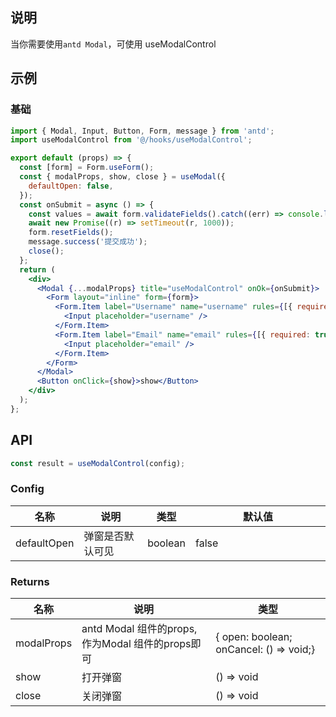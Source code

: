 ## 说明

当你需要使用`antd Modal`，可使用 useModalControl

## 示例

### 基础

```jsx
import { Modal, Input, Button, Form, message } from 'antd';
import useModalControl from '@/hooks/useModalControl';

export default (props) => {
  const [form] = Form.useForm();
  const { modalProps, show, close } = useModal({
    defaultOpen: false,
  });
  const onSubmit = async () => {
    const values = await form.validateFields().catch((err) => console.log(err));
    await new Promise((r) => setTimeout(r, 1000));
    form.resetFields();
    message.success('提交成功');
    close();
  };
  return (
    <div>
      <Modal {...modalProps} title="useModalControl" onOk={onSubmit}>
        <Form layout="inline" form={form}>
          <Form.Item label="Username" name="username" rules={[{ required: true }]}>
            <Input placeholder="username" />
          </Form.Item>
          <Form.Item label="Email" name="email" rules={[{ required: true }]}>
            <Input placeholder="email" />
          </Form.Item>
        </Form>
      </Modal>
      <Button onClick={show}>show</Button>
    </div>
  );
};
```

## API

```js
const result = useModalControl(config);
```

### Config

<table>
  <thead>
    <tr>
      <th>名称</th>
      <th>说明</th>
      <th>类型</th>
      <th width="200px">默认值</th>
    </tr>
  </thead>
  <tbody>
    <tr>
      <td>defaultOpen</td>
      <td>弹窗是否默认可见</td>
      <td>boolean</td>
      <td>false</td>
    </tr>
  </tbody>
</table>

### Returns

<table>
  <thead>
    <tr>
      <th>名称</th>
      <th>说明</th>
      <th>类型</th>
    </tr>
  </thead>
  <tbody>
    <tr>
      <td>modalProps</td>
      <td>antd Modal 组件的props,作为Modal 组件的props即可</td>
      <td>{ open: boolean; onCancel: () => void;}</td>
    </tr>
    <tr>
      <td>show</td>
      <td>打开弹窗</td>
      <td>() => void</td>
    </tr>
    <tr>
      <td>close</td>
      <td>关闭弹窗</td>
      <td>() => void</td>
    </tr>
  </tbody>
</table>

